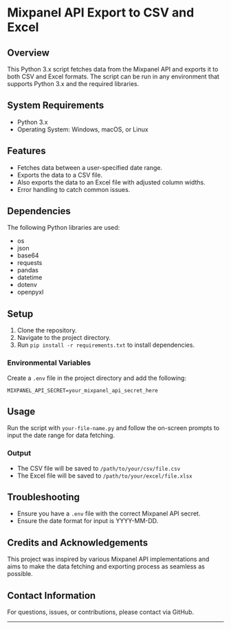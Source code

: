# Mixpanel API Export to CSV and Excel

## Overview
This Python 3.x script fetches data from the Mixpanel API and exports it to both CSV and Excel formats. The script can be run in any environment that supports Python 3.x and the required libraries.

## System Requirements
- Python 3.x
- Operating System: Windows, macOS, or Linux

## Features
- Fetches data between a user-specified date range.
- Exports the data to a CSV file.
- Also exports the data to an Excel file with adjusted column widths.
- Error handling to catch common issues.

## Dependencies
The following Python libraries are used:
- os
- json
- base64
- requests
- pandas
- datetime
- dotenv
- openpyxl

## Setup
1. Clone the repository.
2. Navigate to the project directory.
3. Run `pip install -r requirements.txt` to install dependencies.

### Environmental Variables
Create a `.env` file in the project directory and add the following:
```
MIXPANEL_API_SECRET=your_mixpanel_api_secret_here
```

## Usage
Run the script with `your-file-name.py` and follow the on-screen prompts to input the date range for data fetching.

### Output
- The CSV file will be saved to `/path/to/your/csv/file.csv`
- The Excel file will be saved to `/path/to/your/excel/file.xlsx`

## Troubleshooting
- Ensure you have a `.env` file with the correct Mixpanel API secret.
- Ensure the date format for input is YYYY-MM-DD.

## Credits and Acknowledgements
This project was inspired by various Mixpanel API implementations and aims to make the data fetching and exporting process as seamless as possible.

## Contact Information
For questions, issues, or contributions, please contact via GitHub.

---
